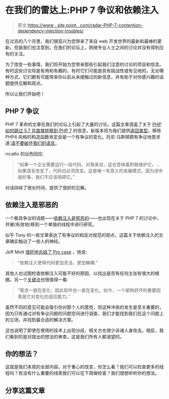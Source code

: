 # 在我们的雷达上:PHP 7 争议和依赖注入

> 原文:[https://www . site point . com/radar-PHP-7-contention-dependency-injection-troubles/](https://www.sitepoint.com/radar-php-7-controversy-dependency-injection-troubles/)

在过去的八个月里，我们很高兴为您带来了来自 web 开发世界的最新和最棒的更新。但是我们也注意到，在我们的论坛上，网络专业人士之间的讨论并没有得到应有的关注。

为了改变一些事情，我们将开始为您带来那些引起我们注意的讨论的项目和信息。有时这些讨论将是有用和有趣的，有时它们可能是具有挑战性或有见地的。无论哪种方式，它们都有可能带来你以前从未接触过的新信息，并有助于对你感兴趣的话题提供见解和观点。

所以让我们开始吧！

## PHP 7 争议

PHP 7 革命的文章在我们的论坛上引起了大量的讨论。这篇文章涵盖了关于 [PHP 如何跳过 5.7 并直接转移到 PHP 7](http://sitepointnewsletters.cmail1.com/t/ViewEmail/y/494CA3DDEF91C214) 的信息，新版本将为我们提供[返回类型](https://wiki.php.net/rfc/return_types)，移除 PHP4 风格的构造函数肯定会是一个有争议的变化。托尼·马斯顿颇有争议地恳求道:[请不要破坏我们的语言](http://www.tonymarston.net/php-mysql/please-do-not-break-our-language.html)。

rrcatto 的出色回应:

> “如果一个企业需要运行一段代码，对我来说，这也意味着积极维护它。…如果语言改变了，代码也必须改变。这是唯一有意义的发展模式，因为进步是好事，我们不应该阻碍它。”

对话持续了很长时间，提供了很好的见解。

## 依赖注入是邪恶的

一个极具争议的话题——[依赖注入是邪恶的](https://community.sitepoint.com/t/dependency-injection-a-discussion-of-the-pros-and-cons/112088)——也出现在关于 PHP 7 的讨论中，并被(有效地)移到一个单独的线程中进行研究。

似乎 Tony 的一些文章表达了有争议的和反对规范的观点，这篇关于依赖注入的文章确实触动了一些人的神经。

Jeff Mott [很好地总结了 Pro case](https://community.sitepoint.com/t/dependency-injection-a-discussion-of-the-pros-and-cons/112088/3) ，他说:

> "依赖注入使得代码更加灵活，更加解耦."

其他人也试图检查依赖注入可能不好的原因，以找出是否有任何主张有很大的根据。另一个[关键点](https://community.sitepoint.com/t/dependency-injection-a-discussion-of-the-pros-and-cons/112088/7)也很值得一看:

> “需求一直在变化，因此软件也一直在变化。如今，一个架构好坏的重要因素是它对变化的适应能力。”

虽然不同的意见可能会吸引你对那个人的感觉，但这种冲突的发生是至关重要的，因为只有通过对有争议问题的问题空间进行调查，我们才能找到我们在这个问题上的立场，并找到最合适的解决方案。

这也说明了即使在使用的技术上出现分歧，相关方也很少诉诸人身攻击。相反，我们看到的是对提出的想法的审查，这是我们所有人都渴望的。

## 你的想法？

这就是我们本周的全部内容。对于重心的改变，你怎么看？我们可以检查更多的线程吗？有没有什么重要的线索我们可以在下周做检查？我们很想听听你的想法。

## 分享这篇文章
